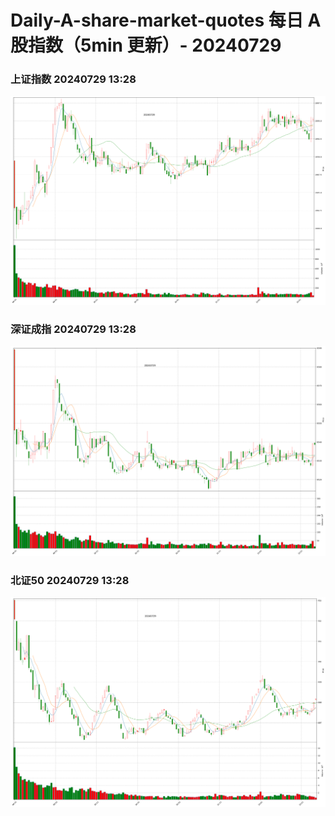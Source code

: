 
# Daily-A-share-market-quotes 每日 A 股指数（5min 更新）- 20240729

### 上证指数 20240729 13:28
![](./fig/2024/7/20240729-sh000001.png)

### 深证成指 20240729 13:28
![](./fig/2024/7/20240729-sz399001.png)

### 北证50 20240729 13:28
![](./fig/2024/7/20240729-bj899050.png)
